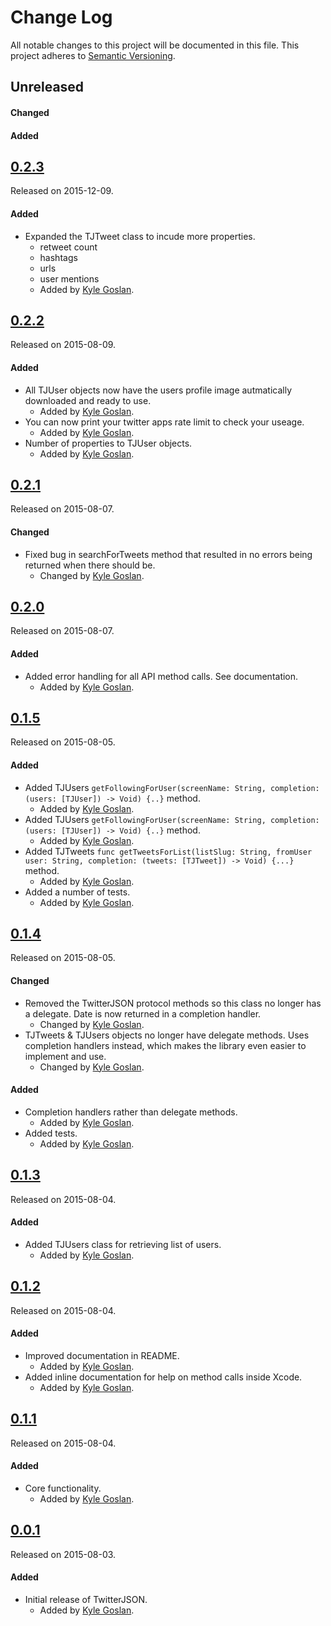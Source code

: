 # Change Log
All notable changes to this project will be documented in this file.
This project adheres to [Semantic Versioning](http://semver.org/).

## Unreleased
#### Changed
#### Added

## [0.2.3](https://github.com/KyleGoslan/TwitterJSON/releases/tag/0.2.3)
Released on 2015-12-09.

#### Added
- Expanded the TJTweet class to incude more properties.
    * retweet count
    * hashtags
    * urls
    * user mentions
    - Added by [Kyle Goslan](https://github.com/KyleGoslan).

## [0.2.2](https://github.com/KyleGoslan/TwitterJSON/releases/tag/0.2.2)
Released on 2015-08-09.

#### Added
- All TJUser objects now have the users profile image autmatically downloaded and ready to use. 
     - Added by [Kyle Goslan](https://github.com/KyleGoslan).
- You can now print your twitter apps rate limit to check your useage. 
     - Added by [Kyle Goslan](https://github.com/KyleGoslan).
- Number of properties to TJUser objects.
     - Added by [Kyle Goslan](https://github.com/KyleGoslan).


## [0.2.1](https://github.com/KyleGoslan/TwitterJSON/releases/tag/0.2.1)
Released on 2015-08-07.

#### Changed
- Fixed bug in searchForTweets method that resulted in no errors being returned when there should be.
    - Changed by [Kyle Goslan](https://github.com/KyleGoslan).

## [0.2.0](https://github.com/KyleGoslan/TwitterJSON/releases/tag/0.2.0)
Released on 2015-08-07.

#### Added
- Added error handling for all API method calls. See documentation. 
     - Added by [Kyle Goslan](https://github.com/KyleGoslan).

## [0.1.5](https://github.com/KyleGoslan/TwitterJSON/releases/tag/0.1.5)
Released on 2015-08-05.

#### Added
- Added TJUsers `getFollowingForUser(screenName: String, completion: (users: [TJUser]) -> Void) {..}` method.
    - Added by [Kyle Goslan](https://github.com/KyleGoslan).
- Added TJUsers `getFollowingForUser(screenName: String, completion: (users: [TJUser]) -> Void) {..}` method.
    - Added by [Kyle Goslan](https://github.com/KyleGoslan).
- Added TJTweets `func getTweetsForList(listSlug: String, fromUser user: String, completion: (tweets: [TJTweet]) -> Void) {...}` method.
    - Added by [Kyle Goslan](https://github.com/KyleGoslan).
- Added a number of tests.
    - Added by [Kyle Goslan](https://github.com/KyleGoslan).

## [0.1.4](https://github.com/KyleGoslan/TwitterJSON/releases/tag/0.1.4)
Released on 2015-08-05.

#### Changed
- Removed the TwitterJSON protocol methods so this class no longer has a delegate. Date is now returned in a completion handler.
    - Changed by [Kyle Goslan](https://github.com/KyleGoslan).
- TJTweets & TJUsers objects no longer have delegate methods. Uses completion handlers instead, which makes the library even easier to implement and use.
    - Changed by [Kyle Goslan](https://github.com/KyleGoslan).
    
#### Added
- Completion handlers rather than delegate methods.
    - Added by [Kyle Goslan](https://github.com/KyleGoslan).
- Added tests.
    - Added by [Kyle Goslan](https://github.com/KyleGoslan).

## [0.1.3](https://github.com/KyleGoslan/TwitterJSON/releases/tag/0.1.3)
Released on 2015-08-04.

#### Added
- Added TJUsers class for retrieving list of users.
  - Added by [Kyle Goslan](https://github.com/KyleGoslan).


## [0.1.2](https://github.com/KyleGoslan/TwitterJSON/releases/tag/0.1.2)
Released on 2015-08-04.

#### Added
- Improved documentation in README.
  - Added by [Kyle Goslan](https://github.com/KyleGoslan).
- Added inline documentation for help on method calls inside Xcode.
  - Added by [Kyle Goslan](https://github.com/KyleGoslan).
  
## [0.1.1](https://github.com/KyleGoslan/TwitterJSON/releases/tag/0.1.1)
Released on 2015-08-04.

#### Added
- Core functionality.
  - Added by [Kyle Goslan](https://github.com/KyleGoslan).

## [0.0.1](https://github.com/KyleGoslan/TwitterJSON/releases/tag/0.0.1)
Released on 2015-08-03.

#### Added
- Initial release of TwitterJSON.
  - Added by [Kyle Goslan](https://github.com/KyleGoslan).